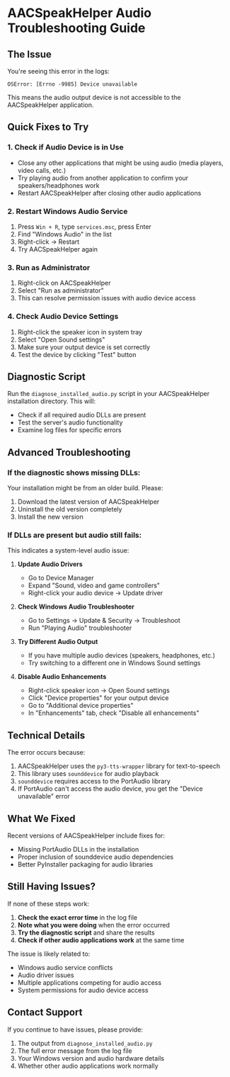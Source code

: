 # AACSpeakHelper Audio Troubleshooting Guide

## The Issue
You're seeing this error in the logs:
```
OSError: [Errno -9985] Device unavailable
```

This means the audio output device is not accessible to the AACSpeakHelper application.

## Quick Fixes to Try

### 1. **Check if Audio Device is in Use**
- Close any other applications that might be using audio (media players, video calls, etc.)
- Try playing audio from another application to confirm your speakers/headphones work
- Restart AACSpeakHelper after closing other audio applications

### 2. **Restart Windows Audio Service**
1. Press `Win + R`, type `services.msc`, press Enter
2. Find "Windows Audio" in the list
3. Right-click → Restart
4. Try AACSpeakHelper again

### 3. **Run as Administrator**
1. Right-click on AACSpeakHelper
2. Select "Run as administrator"
3. This can resolve permission issues with audio device access

### 4. **Check Audio Device Settings**
1. Right-click the speaker icon in system tray
2. Select "Open Sound settings"
3. Make sure your output device is set correctly
4. Test the device by clicking "Test" button

## Diagnostic Script

Run the `diagnose_installed_audio.py` script in your AACSpeakHelper installation directory. This will:
- Check if all required audio DLLs are present
- Test the server's audio functionality
- Examine log files for specific errors

## Advanced Troubleshooting

### If the diagnostic shows missing DLLs:
Your installation might be from an older build. Please:
1. Download the latest version of AACSpeakHelper
2. Uninstall the old version completely
3. Install the new version

### If DLLs are present but audio still fails:
This indicates a system-level audio issue:

1. **Update Audio Drivers**
   - Go to Device Manager
   - Expand "Sound, video and game controllers"
   - Right-click your audio device → Update driver

2. **Check Windows Audio Troubleshooter**
   - Go to Settings → Update & Security → Troubleshoot
   - Run "Playing Audio" troubleshooter

3. **Try Different Audio Output**
   - If you have multiple audio devices (speakers, headphones, etc.)
   - Try switching to a different one in Windows Sound settings

4. **Disable Audio Enhancements**
   - Right-click speaker icon → Open Sound settings
   - Click "Device properties" for your output device
   - Go to "Additional device properties"
   - In "Enhancements" tab, check "Disable all enhancements"

## Technical Details

The error occurs because:
1. AACSpeakHelper uses the `py3-tts-wrapper` library for text-to-speech
2. This library uses `sounddevice` for audio playback
3. `sounddevice` requires access to the PortAudio library
4. If PortAudio can't access the audio device, you get the "Device unavailable" error

## What We Fixed

Recent versions of AACSpeakHelper include fixes for:
- Missing PortAudio DLLs in the installation
- Proper inclusion of sounddevice audio dependencies
- Better PyInstaller packaging for audio libraries

## Still Having Issues?

If none of these steps work:

1. **Check the exact error time** in the log file
2. **Note what you were doing** when the error occurred
3. **Try the diagnostic script** and share the results
4. **Check if other audio applications work** at the same time

The issue is likely related to:
- Windows audio service conflicts
- Audio driver issues
- Multiple applications competing for audio access
- System permissions for audio device access

## Contact Support

If you continue to have issues, please provide:
1. The output from `diagnose_installed_audio.py`
2. The full error message from the log file
3. Your Windows version and audio hardware details
4. Whether other audio applications work normally
